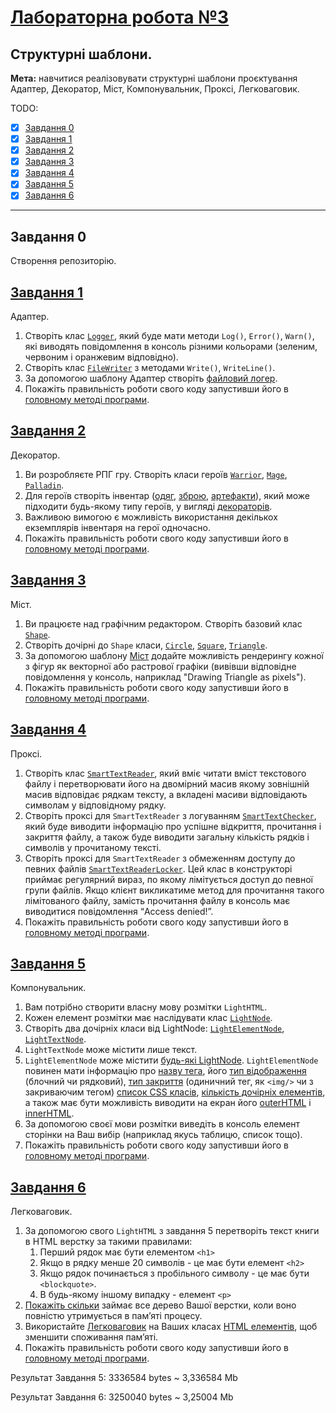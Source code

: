 # [Лабораторна робота №3](https://learn.ztu.edu.ua/mod/assign/view.php?id=201666)

## Структурні шаблони.

**Мета:** навчитися реалізовувати структурні шаблони проєктування Адаптер, Декоратор, Міст, Компонувальник,
Проксі, Легковаговик.

TODO:
- [x] [Завдання 0](#user-content-завдання-0)
- [x] [Завдання 1](#user-content-завдання-1)
- [x] [Завдання 2](#user-content-завдання-2)
- [x] [Завдання 3](#user-content-завдання-3)
- [x] [Завдання 4](#user-content-завдання-4)
- [x] [Завдання 5](#user-content-завдання-5)
- [x] [Завдання 6](#user-content-завдання-6)

---

## Завдання 0

Створення репозиторію.

## [Завдання 1](AdapterLibrary)

Адаптер.

1. Створіть клас [`Logger`](AdapterLibrary/Logger.cs), який буде мати методи `Log()`,
   `Error()`, `Warn()`, які виводять повідомлення в консоль різними
   кольорами (зеленим, червоним і оранжевим відповідно).
2. Створіть клас [`FileWriter`](AdapterLibrary/FileWriter.cs) з методами `Write()`, `WriteLine()`.
3. За допомогою шаблону Адаптер створіть [файловий логер](AdapterLibrary/LoggerFile.cs).
4. Покажіть правильність роботи свого коду запустивши його в
   [головному методі програми](ConsoleApp/Program.cs#L39).

## [Завдання 2](DecoratorLibrary)

Декоратор.

1. Ви розробляєте РПГ гру. Створіть класи героїв [`Warrior`](DecoratorLibrary/Warrior.cs), 
   [`Mage`](DecoratorLibrary/Mage.cs), [`Palladin`](DecoratorLibrary/Palladin.cs).
2. Для героїв створіть інвентар ([одяг](DecoratorLibrary/Armor.cs), [зброю](DecoratorLibrary/Weapon.cs), 
   [артефакти](DecoratorLibrary/Artifact.cs)), який може підходити будь-якому типу героїв, у вигляді
   [декораторів](DecoratorLibrary/BaseItem.cs).
3. Важливою вимогою є можливість використання декількох
   екземплярів інвентаря на герої одночасно.
4. Покажіть правильність роботи свого коду запустивши його в
   [головному методі програми](ConsoleApp/Program.cs#L51).

## [Завдання 3](BridgeLibrary)

Міст.

1. Ви працюєте над графічним редактором. Створіть базовий
   клас [`Shape`](BridgeLibrary/Shape.cs).
2. Створіть дочірні до `Shape` класи, [`Circle`](BridgeLibrary/Circle.cs), [`Square`](BridgeLibrary/Square.cs), 
   [`Triangle`](BridgeLibrary/Triangle.cs).
3. За допомогою шаблону [Міст](BridgeLibrary/IRender.cs) додайте можливість рендерингу
   кожної з фігур як векторної або растрової графіки (вивівши
   відповідне повідомлення у консоль, наприклад "Drawing Triangle
   as pixels").
4. Покажіть правильність роботи свого коду запустивши його в
   [головному методі програми](ConsoleApp/Program.cs#L71).

## [Завдання 4](ProxyLibrary)

Проксі.

1. Створіть клас [`SmartTextReader`](ProxyLibrary/SmartTextReader.cs), який вміє читати вміст
   текстового файлу і перетворювати його на двомірний масив якому
   зовнішній масив відповідає рядкам тексту, а вкладені масиви
   відповідають символам у відповідному рядку.
2. Створіть проксі для `SmartTextReader` з логуванням
   [`SmartTextChecker`](ProxyLibrary/SmartTextChecker.cs), який буде виводити інформацію про успішне
   відкриття, прочитання і закриття файлу, а також буде виводити
   загальну кількість рядків і символів у прочитаному тексті.
3. Створіть проксі для `SmartTextReader` з обмеженням доступу
   до певних файлів [`SmartTextReaderLocker`](ProxyLibrary/SmartTextReaderLocker.cs). Цей клас в конструкторі
   приймає регулярний вираз, по якому лімітується доступ до певної
   групи файлів. Якщо клієнт викликатиме метод для прочитання
   такого лімітованого файлу, замість прочитання файлу в консоль
   має виводитися повідомлення “Access denied!”.
4. Покажіть правильність роботи свого коду запустивши його в
   [головному методі програми](ConsoleApp/Program.cs#L87).

## [Завдання 5](CompositeLibrary)

Компонувальник.
 
1. Вам потрібно створити власну мову розмітки `LightHTML`.
2. Кожен елемент розмітки має наслідувати клас [`LightNode`](CompositeLibrary/ILightNode.cs).
3. Створіть два дочірніх класи від LightNode: [`LightElementNode`](CompositeLibrary/LightElementNode.cs),
   [`LightTextNode`](CompositeLibrary/LightTextNode.cs).
4. `LightTextNode` може містити лише текст.
5. `LightElementNode` може містити [будь-які LightNode](CompositeLibrary/LightElementNode.cs#L8).
   `LightElementNode` повинен мати інформацію про [назву тега](CompositeLibrary/LightElementNode.cs#L9), його
   [тип відображення](CompositeLibrary/LightElementNode.cs#L11) (блочний чи рядковий), 
   [тип закриття](CompositeLibrary/LightElementNode.cs#L10) (одиничний тег, як `<img/>` чи з закриваючим тегом)
   [список CSS класів](CompositeLibrary/LightElementNode.cs#L7),
   [кількість дочірніх елементів](CompositeLibrary/LightElementNode.cs#L14), а також має бути можливість виводити
   на екран його [outerHTML](CompositeLibrary/LightElementNode.cs#L43)
   і [innerHTML](CompositeLibrary/LightElementNode.cs#L35).
6. За допомогою своєї мови розмітки виведіть в консоль
   елемент сторінки на Ваш вибір (наприклад якусь таблицю, список
   тощо).
7. Покажіть правильність роботи свого коду запустивши його в
   [головному методі програми](ConsoleApp/Program.cs#L109).

## [Завдання 6](FlyweightLibrary)

Легковаговик.

1. За допомогою свого `LightHTML` з завдання 5 перетворіть
   текст книги в HTML верстку за такими правилами:
   1. Перший рядок має бути елементом `<h1>`
   2. Якщо в рядку менше 20 символів - це має бути елемент
      `<h2>`
   3. Якщо рядок починається з пробільного символу - це має
      бути `<blockquote>`.
   4. В будь-якому іншому випадку - елемент `<p>`
2. [Покажіть скільки](ConsoleApp/Program.cs#L168) займає все дерево Вашої верстки, коли воно
   повністю утримується в памʼяті процесу.
3. Використайте [Легковаговик](FlyweightLibrary/NodesFlyweightFactory.cs) на Ваших класах 
   [HTML елементів](FlyweightLibrary/FlyweightNode.cs), щоб зменшити споживання памʼяті.
4. Покажіть правильність роботи свого коду запустивши його в
   [головному методі програми](ConsoleApp/SizeCalculator/FlyweightProvider.cs#L7).

Результат Завдання 5: 3336584 bytes ~ 3,336584 Mb

Результат Завдання 6: 3250040 bytes ~ 3,25004 Mb
